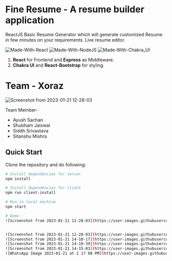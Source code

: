 
# Fine Resume - A resume builder application

ReactJS Basic Resume Generator which will generate customized Resume in few minutes on your requirements. Live resume editor.

![Made-With-React](https://img.shields.io/badge/Made_with-React-informational?style=for-the-badge&logo=react) ![Made-With-NodeJS](https://img.shields.io/badge/Made_with-NodeJS-informational?style=for-the-badge&logo=javascript) ![Made-With-Chakra_UI](https://img.shields.io/badge/Made_with-Chakra_UI-informational?style=for-the-badge&logo=Chakra-UI)

1. **React** for Frontend and **Express** as Middleware.
2. **Chakra UI** and **React-Bootstrap** for styling.

# Team - Xoraz

![Screenshot from 2023-01-21 12-28-03](https://user-images.githubusercontent.com/97084090/213860794-27d7f7d7-d233-497e-be30-271abe708b66.png)

Team Member-

- Ayush Sachan
- Shubham Jaiswal
- Siddh Srivastava
- Sitanshu Mishra

## Quick Start

Clone the repository and do following:

```bash
# Install dependencies for server
npm install

# Install dependencies for client
npm run client-install

# Run in local machine
npm start

# Demo :
![Screenshot from 2023-01-21 12-28-03](https://user-images.githubusercontent.com/97084090/213860735-75f59059-7b53-4c3c-baa7-f9a672709d4a.png)


![Screenshot from 2023-01-21 12-28-03](https://user-images.githubusercontent.com/97084090/213860657-9953a631-c99c-49ae-a8a9-ce2dbf463f9e.png)
![Screenshot from 2023-01-21 14-10-17](https://user-images.githubusercontent.com/97084090/213860662-656a9824-c310-41ee-b2fb-c97e4db724fc.png)
![Screenshot from 2023-01-21 14-10-39](https://user-images.githubusercontent.com/97084090/213860666-f9261394-6576-4ff1-9da1-071cbd9c18f7.png)
![Screenshot from 2023-01-21 14-15-03](https://user-images.githubusercontent.com/97084090/213860671-c935bd90-a804-4190-b845-32c9a16fee58.png)
![WhatsApp Image 2023-01-21 at 2 17 08 PM](https://user-images.githubusercontent.com/97084090/213860672-1171dd7f-6e91-45b7-b999-29326d0e1ae6.jpeg)


